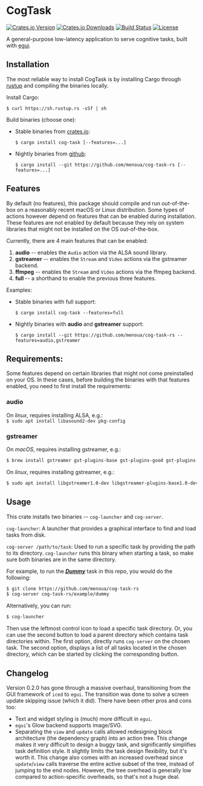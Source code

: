 # CogTask

[![Crates.io Version](https://img.shields.io/crates/v/cog-task.svg)](https://crates.io/crates/cog-task)
[![Crates.io Downloads](https://img.shields.io/crates/d/cog-task.svg)](https://crates.io/crates/cog-task)
[![Build Status](https://github.com/menoua/cog-task-rs/workflows/CI/badge.svg)](https://github.com/menoua/cog-task-rs/actions)
[![License](https://img.shields.io/crates/l/cog-task.svg)](https://opensource.org/licenses/MIT)

A general-purpose low-latency application to serve cognitive tasks, built with [egui](https://github.com/emilk/egui).

## Installation

The most reliable way to install CogTask is by installing Cargo through [rustup](https://rustup.rs/) and compiling the binaries locally.

Install Cargo:<br>
```
$ curl https://sh.rustup.rs -sSf | sh
```

Build binaries (choose one):
- Stable binaries from [crates.io](https://crates.io/crates/cog-task):<br>
  ```
  $ cargo install cog-task [--features=...]
  ```
- Nightly binaries from [github](https://github.com/menoua/cog-task-rs):<br>
  ```
  $ cargo install --git https://github.com/menoua/cog-task-rs [--features=...]
  ```

## Features

By default (no features), this package should compile and run out-of-the-box on a reasonably recent macOS or Linux distribution. Some types of actions however depend on features that can be enabled during installation. These features are not enabled by default because they rely on system libraries that might not be installed on the OS out-of-the-box.

Currently, there are 4 main features that can be enabled:
1. **audio** -- enables the `Audio` action via the ALSA sound library.
2. **gstreamer** -- enables the `Stream` and `Video` actions via the gstreamer backend.
3. **ffmpeg** -- enables the `Stream` and `Video` actions via the ffmpeg backend.
4. **full** -- a shorthand to enable the previous three features.

Examples:
- Stable binaries with full support:<br>
  ```
  $ cargo install cog-task --features=full
  ```
- Nightly binaries with **audio** and **gstreamer** support:<br>
  ```
  $ cargo install --git https://github.com/menoua/cog-task-rs --features=audio,gstreamer
  ```

## Requirements:

Some features depend on certain libraries that might not come preinstalled on your OS. In these cases, before building the binaries with that features enabled, you need to first install the requirements:

### audio

On *linux*, requires installing ALSA, e.g.:<br>
```$ sudo apt install libasound2-dev pkg-config```

### gstreamer

On *macOS*, requires installing gstreamer, e.g.:<br>
```bash
$ brew install gstreamer gst-plugins-base gst-plugins-good gst-plugins-bad gst-plugins-ugly gst-libav gst-rtsp-server
```

On *linux*, requires installing gstreamer, e.g.:<br>
```bash
$ sudo apt install libgstreamer1.0-dev libgstreamer-plugins-base1.0-dev libgstreamer-plugins-bad1.0-dev gstreamer1.0-plugins-base gstreamer1.0-plugins-good gstreamer1.0-plugins-bad gstreamer1.0-plugins-ugly gstreamer1.0-libav gstreamer1.0-tools gstreamer1.0-alsa gstreamer1.0-pulseaudio libavfilter-dev libavdevice-dev
```

## Usage

This crate installs two binaries -- `cog-launcher` and `cog-server`.

`cog-launcher`: A launcher that provides a graphical interface to find and load tasks from disk.

`cog-server /path/to/task`: Used to run a specific task by providing the path to its directory. `cog-launcher` runs this binary when starting a task, so make sure both binaries are in the same directory.

For example, to run the [***Dummy***](https://github.com/menoua/cog-task-rs/tree/master/example/dummy) task in this repo, you would do the following:
```bash
$ git clone https://github.com/menoua/cog-task-rs
$ cog-server cog-task-rs/example/dummy
```

Alternatively, you can run:
```bash
$ cog-launcher
```
Then use the leftmost control icon to load a specific task directory. Or, you can use the second button to load a parent directory which contains task directories within. The first option, directly runs `cog-server` on the chosen task. The second option, displays a list of all tasks located in the chosen directory, which can be started by clicking the corresponding button.

## Changelog

Version 0.2.0 has gone through a massive overhaul, transitioning from the GUI framework of `iced` to `egui`. The transition was done to solve a screen update skipping issue (which it did). There have been other pros and cons too:
- Text and widget styling is (much) more difficult in `egui`.
- `egui`'s Glow backend supports image/SVG.
- Separating the `view` and `update` calls allowed redesigning block architecture (the dependency graph) into an action tree. This change makes it very difficult to design a buggy task, and significantly simplifies task definition style. It slightly limits the task design flexibility, but it's worth it. This change also comes with an increased overhead since `update`/`view` calls traverse the entire active subset of the tree, instead of jumping to the end nodes. However, the tree overhead is generally low compared to action-specific overheads, so that's not a huge deal.
